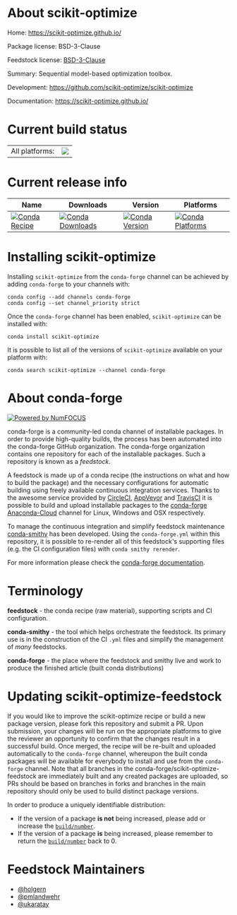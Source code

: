 About scikit-optimize
=====================

Home: https://scikit-optimize.github.io/

Package license: BSD-3-Clause

Feedstock license: [BSD-3-Clause](https://github.com/conda-forge/scikit-optimize-feedstock/blob/master/LICENSE.txt)

Summary: Sequential model-based optimization toolbox.

Development: https://github.com/scikit-optimize/scikit-optimize

Documentation: https://scikit-optimize.github.io/

Current build status
====================


<table><tr><td>All platforms:</td>
    <td>
      <a href="https://dev.azure.com/conda-forge/feedstock-builds/_build/latest?definitionId=5144&branchName=master">
        <img src="https://dev.azure.com/conda-forge/feedstock-builds/_apis/build/status/scikit-optimize-feedstock?branchName=master">
      </a>
    </td>
  </tr>
</table>

Current release info
====================

| Name | Downloads | Version | Platforms |
| --- | --- | --- | --- |
| [![Conda Recipe](https://img.shields.io/badge/recipe-scikit--optimize-green.svg)](https://anaconda.org/conda-forge/scikit-optimize) | [![Conda Downloads](https://img.shields.io/conda/dn/conda-forge/scikit-optimize.svg)](https://anaconda.org/conda-forge/scikit-optimize) | [![Conda Version](https://img.shields.io/conda/vn/conda-forge/scikit-optimize.svg)](https://anaconda.org/conda-forge/scikit-optimize) | [![Conda Platforms](https://img.shields.io/conda/pn/conda-forge/scikit-optimize.svg)](https://anaconda.org/conda-forge/scikit-optimize) |

Installing scikit-optimize
==========================

Installing `scikit-optimize` from the `conda-forge` channel can be achieved by adding `conda-forge` to your channels with:

```
conda config --add channels conda-forge
conda config --set channel_priority strict
```

Once the `conda-forge` channel has been enabled, `scikit-optimize` can be installed with:

```
conda install scikit-optimize
```

It is possible to list all of the versions of `scikit-optimize` available on your platform with:

```
conda search scikit-optimize --channel conda-forge
```


About conda-forge
=================

[![Powered by NumFOCUS](https://img.shields.io/badge/powered%20by-NumFOCUS-orange.svg?style=flat&colorA=E1523D&colorB=007D8A)](http://numfocus.org)

conda-forge is a community-led conda channel of installable packages.
In order to provide high-quality builds, the process has been automated into the
conda-forge GitHub organization. The conda-forge organization contains one repository
for each of the installable packages. Such a repository is known as a *feedstock*.

A feedstock is made up of a conda recipe (the instructions on what and how to build
the package) and the necessary configurations for automatic building using freely
available continuous integration services. Thanks to the awesome service provided by
[CircleCI](https://circleci.com/), [AppVeyor](https://www.appveyor.com/)
and [TravisCI](https://travis-ci.com/) it is possible to build and upload installable
packages to the [conda-forge](https://anaconda.org/conda-forge)
[Anaconda-Cloud](https://anaconda.org/) channel for Linux, Windows and OSX respectively.

To manage the continuous integration and simplify feedstock maintenance
[conda-smithy](https://github.com/conda-forge/conda-smithy) has been developed.
Using the ``conda-forge.yml`` within this repository, it is possible to re-render all of
this feedstock's supporting files (e.g. the CI configuration files) with ``conda smithy rerender``.

For more information please check the [conda-forge documentation](https://conda-forge.org/docs/).

Terminology
===========

**feedstock** - the conda recipe (raw material), supporting scripts and CI configuration.

**conda-smithy** - the tool which helps orchestrate the feedstock.
                   Its primary use is in the construction of the CI ``.yml`` files
                   and simplify the management of *many* feedstocks.

**conda-forge** - the place where the feedstock and smithy live and work to
                  produce the finished article (built conda distributions)


Updating scikit-optimize-feedstock
==================================

If you would like to improve the scikit-optimize recipe or build a new
package version, please fork this repository and submit a PR. Upon submission,
your changes will be run on the appropriate platforms to give the reviewer an
opportunity to confirm that the changes result in a successful build. Once
merged, the recipe will be re-built and uploaded automatically to the
`conda-forge` channel, whereupon the built conda packages will be available for
everybody to install and use from the `conda-forge` channel.
Note that all branches in the conda-forge/scikit-optimize-feedstock are
immediately built and any created packages are uploaded, so PRs should be based
on branches in forks and branches in the main repository should only be used to
build distinct package versions.

In order to produce a uniquely identifiable distribution:
 * If the version of a package **is not** being increased, please add or increase
   the [``build/number``](https://docs.conda.io/projects/conda-build/en/latest/resources/define-metadata.html#build-number-and-string).
 * If the version of a package **is** being increased, please remember to return
   the [``build/number``](https://docs.conda.io/projects/conda-build/en/latest/resources/define-metadata.html#build-number-and-string)
   back to 0.

Feedstock Maintainers
=====================

* [@holgern](https://github.com/holgern/)
* [@pmlandwehr](https://github.com/pmlandwehr/)
* [@ukaratay](https://github.com/ukaratay/)

